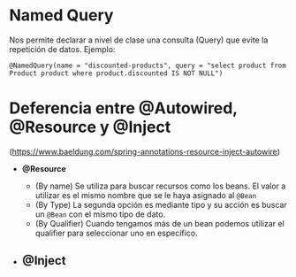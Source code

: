 # Named Query

Nos permite declarar a nivel de clase una consulta (Query) que evite la repetición de datos. Ejemplo:

`@NamedQuery(name = "discounted-products", query = "select product from Product product where product.discounted IS NOT NULL")`

# Deferencia entre @Autowired, @Resource y @Inject 
(https://www.baeldung.com/spring-annotations-resource-inject-autowire)

- **@Resource**
    - (By name) Se utiliza para buscar recursos como los beans. El valor a utilizar es el mismo nombre que se le haya asignado al `@Bean`
    - (By Type) La segunda opción es mediante tipo y su acción es buscar un `@Bean` con el mismo tipo de dato.
    - (By Qualifier) Cuando tengamos más de un bean podemos utilizar el qualifier para seleccionar uno en específico.

- **@Inject**
    - 
